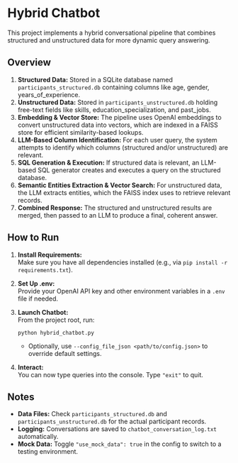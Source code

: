# Hybrid Chatbot

This project implements a hybrid conversational pipeline that combines structured and unstructured data for more dynamic query answering.

## Overview

1. **Structured Data:** Stored in a SQLite database named `participants_structured.db` containing columns like age, gender, years_of_experience.  
2. **Unstructured Data:** Stored in `participants_unstructured.db` holding free-text fields like skills, education_specialization, and past_jobs.  
3. **Embedding & Vector Store:** The pipeline uses OpenAI embeddings to convert unstructured data into vectors, which are indexed in a FAISS store for efficient similarity-based lookups.  
4. **LLM-Based Column Identification:** For each user query, the system attempts to identify which columns (structured and/or unstructured) are relevant.  
5. **SQL Generation & Execution:** If structured data is relevant, an LLM-based SQL generator creates and executes a query on the structured database.  
6. **Semantic Entities Extraction & Vector Search:** For unstructured data, the LLM extracts entities, which the FAISS index uses to retrieve relevant records.  
7. **Combined Response:** The structured and unstructured results are merged, then passed to an LLM to produce a final, coherent answer.

## How to Run

1. **Install Requirements:**  
   Make sure you have all dependencies installed (e.g., via `pip install -r requirements.txt`).

2. **Set Up .env:**  
   Provide your OpenAI API key and other environment variables in a `.env` file if needed.

3. **Launch Chatbot:**  
   From the project root, run:  
   ```
   python hybrid_chatbot.py
   ```
   - Optionally, use `--config_file_json <path/to/config.json>` to override default settings.

4. **Interact:**  
   You can now type queries into the console. Type `"exit"` to quit.

## Notes

- **Data Files:** Check `participants_structured.db` and `participants_unstructured.db` for the actual participant records.  
- **Logging:** Conversations are saved to `chatbot_conversation_log.txt` automatically.  
- **Mock Data:** Toggle `"use_mock_data": true` in the config to switch to a testing environment.
